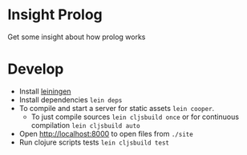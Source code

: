 # Insight Prolog

Get some insight about how prolog works

# Develop

* Install [leiningen](http://leiningen.org/)
* Install dependencies `lein deps`
* To compile and start a server for static assets `lein cooper`.
  * To just compile sources `lein cljsbuild once` or for continuous compilation `lein cljsbuild auto`
* Open [http://localhost:8000](http://localhost:8000/) to open files from `./site`
* Run clojure scripts tests `lein cljsbuild test`

